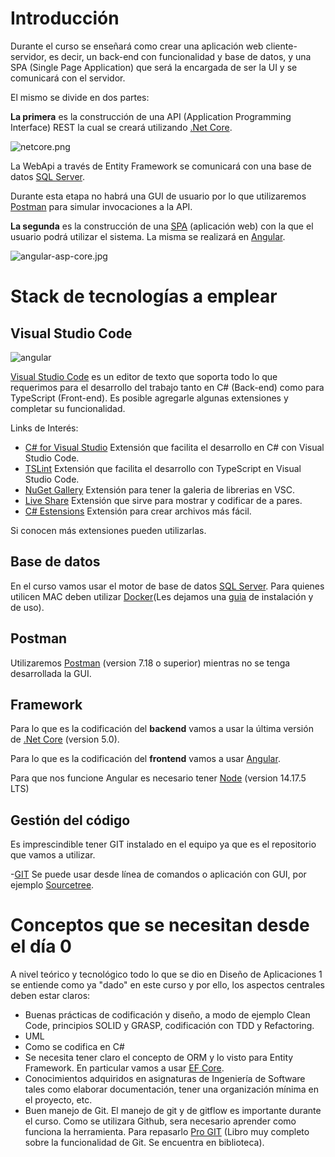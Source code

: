 # Introducción

Durante el curso se enseñará como crear una aplicación web cliente-servidor, es decir, un back-end con funcionalidad y base de datos, y una SPA (Single Page Application) que será la encargada de ser la UI y se comunicará con el servidor.

El mismo se divide en dos partes:

 **La primera** es la construcción de una API (Application Programming Interface) REST la cual se creará utilizando [.Net Core](https://dotnet.microsoft.com/learn/dotnet/hello-world-tutorial/install).

![netcore.png](https://github.com/fedeojeda95/N6A-AN-DA2-2019.1-Clases/blob/master/imgs/introduccion/netcore.png?raw=true)

La WebApi a través de Entity Framework se comunicará con una base de datos [SQL Server](https://www.microsoft.com/es-mx/sql-server/sql-server-downloads?rtc=1).

Durante esta etapa no habrá una GUI de usuario por lo que utilizaremos [Postman](https://www.postman.com) para simular invocaciones a la API.

**La segunda** es la construcción de una [SPA](https://blog.angular-university.io/why-a-single-page-application-what-are-the-benefits-what-is-a-spa/) (aplicación web) con la que el usuario podrá utilizar el sistema. La misma se realizará en [Angular](https://angular.io).

![angular-asp-core.jpg](https://github.com/fedeojeda95/N6A-AN-DA2-2019.1-Clases/blob/master/imgs/introduccion/angular-asp-core.jpg?raw=true)

# Stack de tecnologías a emplear
## Visual Studio Code
![angular](https://github.com/fedeojeda95/N6A-AN-DA2-2019.1-Clases/raw/master/imgs/introduccion/vscode.png)

[Visual Studio Code](https://code.visualstudio.com) es un editor de texto que soporta todo lo que requerimos para el desarrollo del trabajo tanto en C# (Back-end) como para TypeScript (Front-end). Es posible agregarle algunas extensiones y completar su funcionalidad. 

Links de Interés:

 - [C# for Visual Studio](https://marketplace.visualstudio.com/items?itemName=ms-dotnettools.csharp) Extensión que facilita el desarrollo en C# con Visual Studio Code.
 - [TSLint](https://marketplace.visualstudio.com/items?itemName=ms-vscode.vscode-typescript-tslint-plugin) Extensión que facilita el desarrollo con TypeScript en Visual Studio Code.
 - [NuGet Gallery](https://marketplace.visualstudio.com/items?itemName=patcx.vscode-nuget-gallery) Extensión para tener la galeria de librerias en VSC.
 - [Live Share](https://marketplace.visualstudio.com/items?itemName=MS-vsliveshare.vsliveshare) Extensión que sirve para mostrar y codificar de a pares.
 - [C# Estensions](https://marketplace.visualstudio.com/items?itemName=jchannon.csharpextensions) Extensión para crear archivos más fácil.

Si conocen más extensiones pueden utilizarlas.

## Base de datos
En el curso vamos usar el motor de base de datos [SQL Server](https://www.microsoft.com/es-mx/sql-server/sql-server-downloads?rtc=1). Para quienes utilicen MAC deben utilizar [Docker](https://www.docker.com/get-started)(Les dejamos una [guia](Guias/InstalacionSQLserverMacOS.md) de instalación y de uso).

## Postman
Utilizaremos [Postman](https://www.postman.com/) (version 7.18 o superior) mientras no se tenga desarrollada la GUI.

## Framework
Para lo que es la codificación del **backend** vamos a usar la última versión de [.Net Core](https://dotnet.microsoft.com) (version 5.0).

Para lo que es la codificación del **frontend** vamos a usar  [Angular](https://angular.io).

Para que nos funcione Angular es necesario tener [Node](https://nodejs.org/es/download/) (version 14.17.5 LTS)


## Gestión del código
Es imprescindible tener GIT instalado en el equipo ya que es el repositorio que vamos a utilizar.

-[GIT](https://git-scm.com) Se puede usar desde línea de comandos o aplicación con GUI, por ejemplo [Sourcetree](https://www.sourcetreeapp.com/).


# Conceptos que se necesitan desde el día 0

A nivel teórico y tecnológico todo lo que se dio en Diseño de Aplicaciones 1 se entiende como ya "dado" en este curso y por ello, los aspectos centrales deben estar claros: 
	

- Buenas prácticas de codificación y diseño, a modo de ejemplo Clean Code, principios SOLID y GRASP, codificación con TDD y Refactoring.
- UML
- Como se codifica en C#
- Se necesita tener claro el concepto de ORM y lo visto para Entity Framework. En particular vamos a usar [EF Core](https://www.entityframeworktutorial.net/efcore/entity-framework-core.aspx).
- Conocimientos adquiridos en asignaturas de Ingeniería de Software tales como elaborar documentación, tener una organización mínima en el proyecto, etc.
- Buen manejo de Git. El manejo de git y de gitflow es importante durante el curso. Como se utilizara Github, sera necesario aprender como funciona la herramienta. Para repasarlo   [Pro GIT](https://bibliotecas.ort.edu.uy/bibid/80216) (Libro muy completo sobre la funcionalidad de Git. Se encuentra en biblioteca).

